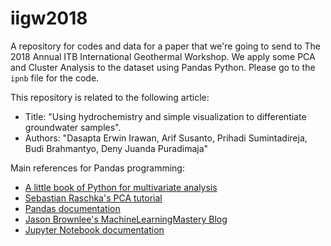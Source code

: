# iigw2018
A repository for codes and data for a paper that we're going to send to The 2018 Annual ITB International Geothermal Workshop. We apply some PCA and Cluster Analysis to the dataset using Pandas Python. Please go to the `ipnb` file for the code.

This repository is related to the following article:
- Title: "Using hydrochemistry and simple visualization to differentiate groundwater samples". 
- Authors: "Dasapta Erwin Irawan, Arif Susanto, Prihadi Sumintadireja, Budi Brahmantyo, Deny Juanda Puradimaja"

Main references for Pandas programming:
- [A little book of Python for multivariate analysis](http://python-for-multivariate-analysis.readthedocs.io/)
- [Sebastian Raschka's PCA tutorial](http://sebastianraschka.com/Articles/2015_pca_in_3_steps.html)
- [Pandas documentation](https://pandas.pydata.org/pandas-docs/)
- [Jason Brownlee's MachineLearningMastery Blog](https://machinelearningmastery.com/visualize-machine-learning-data-python-pandas/)
- [Jupyter Notebook documentation](http://jupyter-notebook.readthedocs.io/)

